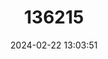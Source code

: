 ---
title: "136215"
category: "Cratogeomys fulvescens"
draft: false
date: 2024-02-22 13:03:51
languages:
  English: ["Oriental Basin Pocket Gopher"]
---